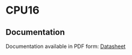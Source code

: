 # CPU16

## Documentation

Documentation available in PDF form: [Datasheet](https://github.com/Phil0nator/CPU16/blob/main/CPU-16%20Architecture%20Data%20Sheet.pdf)
